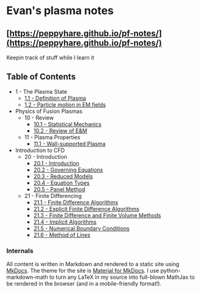 # Evan's plasma notes


## [https://peppyhare.github.io/pf-notes/](https://peppyhare.github.io/pf-notes/)

Keepin track of stuff while I learn it

## Table of Contents

- 1 - The Plasma State
    - [1.1 - Definition of Plasma](ch1-1.md)
    - [1.2 - Particle motion in EM fields](ch1-2.md)
- Physics of Fusion Plasmas
    - 10 - Review
        - [10.1 - Statistical Mechanics](ch10-1.md)
        - [10.2 - Review of E&M](ch10-2.md)
    - 11 - Plasma Properties
        - [11.1 - Wall-supported Plasma](ch11-1.md)
- Introduction to CFD
    - 20 - Introduction
        - [20.1 - Introduction](ch20-1.md)
        - [20.2 - Governing Equations](ch20-2.md)
        - [20.3 - Reduced Models](ch20-3.md)
        - [20.4 - Equation Types](ch20-4.md)
        - [20.5 - Panel Method](ch20-5.md)
    - 21 - Finite Differencing
        - [21.1 - Finite Difference Algorithms](ch21-1.md)
        - [21.2 - Explicit Finite Difference Algorithms](ch21-2.md)
        - [21.3 - Finite Difference and Finite Volume Methods](ch21-3.md)
        - [21.4 - Implicit Algorithms](ch21-4.md)
        - [21.5 - Numerical Boundary Conditions](ch21-5.md)
        - [21.6 - Method of Lines](ch21-6.md)


### Internals

All content is written in Markdown and rendered to a static site using [MkDocs](https://www.mkdocs.org/). The theme for the site is [Material for MkDocs](https://squidfunk.github.io/mkdocs-material). I use python-markdown-math to turn any LaTeX in my source into full-blown MathJax to be rendered in the browser (and in a mobile-friendly format!).
